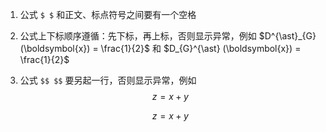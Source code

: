 1. 公式 `$ $` 和正文、标点符号之间要有一个空格 ` `

2. 公式上下标顺序遵循：先下标，再上标，否则显示异常，例如 $D^{\ast}_{G} (\boldsymbol{x}) = \frac{1}{2}$ 和 $D_{G}^{\ast} (\boldsymbol{x}) = \frac{1}{2}$

3. 公式 `$$ $$` 要另起一行，否则显示异常，例如 $$ z = x + y $$

   $$z = x + y$$
